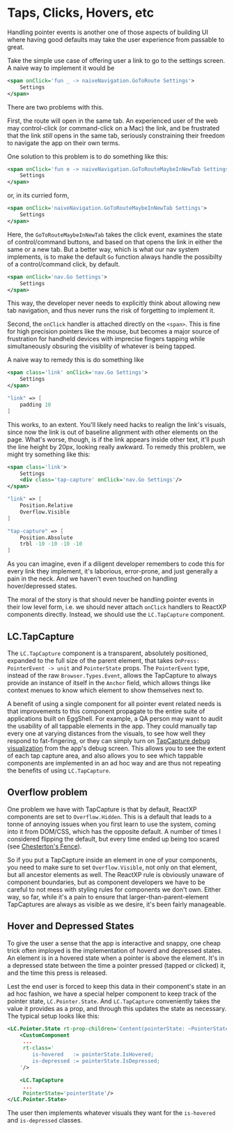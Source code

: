 # Taps, Clicks, Hovers, etc

Handling pointer events is another one of those aspects of building UI where
having good defaults may take the user experience from passable to great.

Take the simple use case of offering user a link to go to the settings screen.
A naive way to implement it would be

```xml
<span onClick='fun _ -> naiveNavigation.GoToRoute Settings'>
    Settings
</span>
```

There are two problems with this.

First, the route will open in the same tab.
An experienced user of the web may control-click (or command-click on a Mac) the
link, and be frustrated that the link _still_ opens in the same tab, seriously
constraining their freedom to navigate the app on their own terms.

One solution to this problem is to do something like this:

```xml
<span onClick='fun e -> naiveNavigation.GoToRouteMaybeInNewTab Settings e'>
    Settings
</span>
```

or, in its curried form,

```xml
<span onClick='naiveNavigation.GoToRouteMaybeInNewTab Settings'>
    Settings
</span>
```

Here, the `GoToRouteMaybeInNewTab` takes the click event, examines the state of
control/command buttons, and based on that opens the link in either the same or
a new tab. But a better way, which is what our nav system implements, is to make
the default `Go` function always handle the possibilty of a control/command click,
by default.

```xml
<span onClick='nav.Go Settings'>
    Settings
</span>
```

This way, the developer never needs to explicitly think about allowing new tab navigation,
and thus never runs the risk of forgetting to implement it.

Second, the `onClick` handler is attached directly on the `<span>`. This is fine
for high precision pointers like the mouse, but becomes a major source of frustration
for handheld devices with imprecise fingers tapping while simultaneously obsuring the
visiblity of whatever is being tapped.

A naive way to remedy this is do something like

```xml
<span class='link' onClick='nav.Go Settings'>
    Settings
</span>
```

```fsharp
"link" => [
    padding 10
]
```

This works, to an extent. You'll likely need hacks to realign the link's visuals, since now
the link is out of baseline alignment with other elements on the page. What's worse, though,
is if the link appears inside other text, it'll push the line height by 20px, looking really
awkward. To remedy this problem, we might try something like this:

```xml
<span class='link'>
    Settings
    <div class='tap-capture' onClick='nav.Go Settings'/>
</span>
```

```fsharp
"link" => [
    Position.Relative
    Overflow.Visible
]

"tap-capture" => [
    Position.Absolute
    trbl -10 -10 -10 -10
]
```

As you can imagine, even if a diligent developer remembers to code this for every link they
implement, it's laborious, error-prone, and just generally a pain in the neck. And we haven't
even touched on handling hover/depressed states.

The moral of the story is that should never be handling pointer events in their low level form,
i.e. we should never attach `onClick` handlers to ReactXP components directly. Instead, we should
use the `LC.TapCapture` component.

## LC.TapCapture

The `LC.TapCapture` component is a transparent, absolutely positioned, expanded to the full size
of the parent element, that takes `OnPress: PointerEvent -> unit` and `PointerState` props. The
`PointerEvent` type, instead of the raw `Browser.Types.Event`, allows the TapCapture to always
provide an instance of itself in the `Anchor` field, which allows things like context menues to
know which element to show themselves next to.

A benefit of using a single component for all pointer event related needs is that improvements
to this component propagate to the entire suite of applications built on EggShell. For example,
a QA person may want to audit the usability of all tappable elements in the app. They could manually
tap every one at varying distances from the visuals, to see how well they respond to fat-fingering,
or they can simply turn on [TapCapture debug visualization](gallery://act/toggleTapCaptureDebugVisualization)
from the app's debug screen. This allows you to see the extent of each tap capture area, and also
allows you to see which tappable components are implemented in an ad hoc way and are thus not repeating
the benefits of using `LC.TapCapture`.

## Overflow problem

One problem we have with TapCapture is that by default, ReactXP components are set to `Overflow.Hidden`.
This is a default that leads to a tonne of annoying issues when you first learn to use the system,
coming into it from DOM/CSS, which has the opposite default. A number of times I considered flipping the
default, but every time ended up being too scared
(see [Chesterton's Fence](https://en.wiktionary.org/wiki/Chesterton%27s_fence)).

So if you put a TapCapture inside an element in one of your components, you need to make sure to set
`Overflow.Visible`, not only on that element, but all ancestor elements as well. The ReactXP rule is
obviously unaware of component boundaries, but as component developers we have to be careful to not
mess with styling rules for components we don't own. Either way, so far, while it's a pain to ensure
that larger-than-parent-element TapCaptures are always as visible as we desire, it's been fairly manageable.

## Hover and Depressed States

To give the user a sense that the app is interactive and snappy, one cheap trick often imployed is
the implementation of hoverd and depressed states. An element is in a hovered state when a pointer is
above the element. It's in a depressed state between the time a pointer pressed (tapped or clicked) it,
and the time this press is released.

Lest the end user is forced to keep this data in their component's state in an ad hoc fashion, we have
a special helper component to keep track of the pointer state, `LC.Pointer.State`. And `LC.TapCapture`
conveniently takes the value it provides as a prop, and through this updates the state as necessary.
The typical setup looks like this:

```xml
<LC.Pointer.State rt-prop-children='Content(pointerState: ~PointerState)'>
    <CustomComponent
     ...
     rt-class='
        is-hovered   := pointerState.IsHovered;
        is-depressed := pointerState.IsDepressed;
    '/>

    <LC.TapCapture
     ...
     PointerState='pointerState'/>
</LC.Pointer.State>
```

The user then implements whatever visuals they want for the `is-hovered` and `is-depressed` classes.